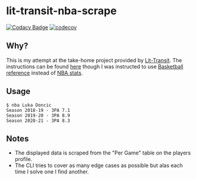 # lit-transit-nba-scrape

[![Codacy Badge](https://api.codacy.com/project/badge/Grade/049a11c9272042229582d06cbe6a46ee)](https://app.codacy.com/gh/QuantumlyTangled/lit-transport-nba-scrape?utm_source=github.com&utm_medium=referral&utm_content=QuantumlyTangled/lit-transport-nba-scrape&utm_campaign=Badge_Grade_Settings)
[![codecov](https://codecov.io/gh/QuantumlyTangled/lit-transport-nba-scrape/branch/main/graph/badge.svg?token=rinYV4MjRK)](https://codecov.io/gh/QuantumlyTangled/lit-transport-nba-scrape)

## Why?
This is my attempt at the take-home project provided by [Lit-Transit](https://lit-transit.com/).
The instructions can be found [here](./LIT%20programming%20task_Java.pdf) though I was instructed to use [Basketball reference](https://www.basketball-reference.com/leagues/NBA_2020_per_game.html) instead of [NBA stats](https://www.nba.com/stats/).

## Usage
```shell
$ nba Luka Doncic
Season 2018-19 - 3PA 7.1
Season 2019-20 - 3PA 8.9
Season 2020-21 - 3PA 8.3
```

## Notes
* The displayed data is scraped from the "Per Game" table on the players profile.
* The CLI tries to cover as many edge cases as possible but alas each time I solve one I find another.

